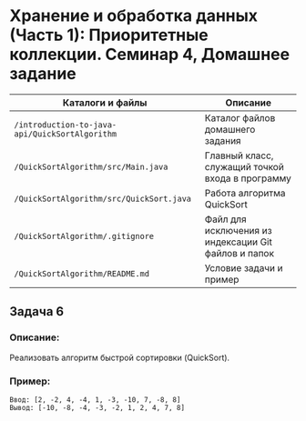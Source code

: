 # Хранение и обработка данных (Часть 1): Приоритетные коллекции. Семинар 4, Домашнее задание

Каталоги и файлы                               | Описание
-----------------------------------------------|-------------------------------------------------------
`/introduction-to-java-api/QuickSortAlgorithm` | Каталог файлов домашнего задания
`/QuickSortAlgorithm/src/Main.java`            | Главный класс, служащий точкой входа в программу
`/QuickSortAlgorithm/src/QuickSort.java`       | Работа алгоритма QuickSort
`/QuickSortAlgorithm/.gitignore`               | Файл для исключения из индексации Git файлов и папок
`/QuickSortAlgorithm/README.md`                | Условие задачи и пример

## Задача 6

### Описание:

Реализовать алгоритм быстрой сортировки (QuickSort).

### Пример:

```
Ввод: [2, -2, 4, -4, 1, -3, -10, 7, -8, 8]
Вывод: [-10, -8, -4, -3, -2, 1, 2, 4, 7, 8]
